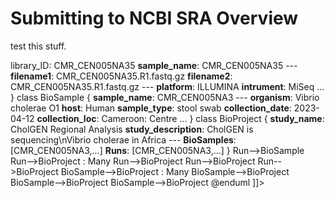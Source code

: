 # Submitting to NCBI SRA Overview

test this stuff.
<code-block lang="plantuml">
<![CDATA[
    @startuml
    left to right direction
    class Run {
    <b>library_ID</b>: CMR_CEN005NA35
    <b>sample_name</b>: CMR_CEN005NA35
    ---
    <b>filename1</b>: CMR_CEN005NA35.R1.fastq.gz
    <b>filename2</b>: CMR_CEN005NA35.R1.fastq.gz
    ---
    <b>platform</b>: ILLUMINA
    <b>intrument</b>: MiSeq
    ...
    }
    
    class BioSample {
    <b>sample_name</b>: CMR_CEN005NA3
    ---
    <b>organism</b>: Vibrio cholerae O1
    <b>host</b>: Human
    <b>sample_type</b>: stool swab
    <b>collection_date</b>: 2023-04-12
    <b>collection_loc</b>: Cameroon: Centre
    ...
    }
    
    class BioProject {
    <b>study_name</b>: CholGEN Regional Analysis
    <b>study_description</b>: CholGEN is sequencing\nVibrio cholerae in Africa
    ---
    <b>BioSamples</b>: [CMR_CEN005NA3,...]
    <b>Runs</b>: [CMR_CEN005NA3,...]
    }
    
    Run-->BioSample
    Run-->BioProject : Many
    Run-->BioProject
    Run-->BioProject
    Run-->BioProject
    BioSample-->BioProject : Many
    BioSample-->BioProject
    BioSample-->BioProject
    BioSample-->BioProject
    
    @enduml
]]>
</code-block>